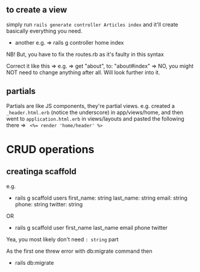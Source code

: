## to create a view

simply run `rails generate controller Articles index` and it'll create basically everything you need.

- another e.g. => rails g controller home index

NB! But, you have to fix the routes.rb as it's faulty in this syntax

Correct it like this => e.g. => get "about", to: "about#index"
=> NO, you might NOT need to change anything after all. Will look further into it.

## partials

Partials are like JS components, they're partial views.
e.g. created a `_header.html.erb` (notice the underscore) in app/views/home, and then went to `application.html.erb` in views/layouts and pasted the following there => ` <%= render 'home/header' %>`

# CRUD operations

## creatinga scaffold

e.g.

- rails g scaffold users first_name: string last_name: string email: string phone: string twitter: string

OR

- rails g scaffold user first_name last_name email phone twitter

Yea, you most likely don't need `: string` part

As the first one threw error with db:migrate command
then

- rails db:migrate
